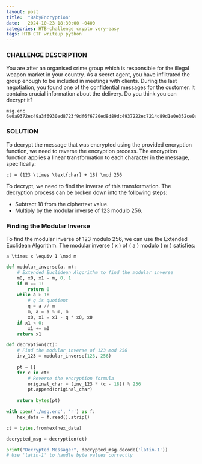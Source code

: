 ```yaml
---
layout: post
title:  "BabyEncryption"
date:   2024-10-23 18:30:00 -0400
categories: HTB-challenge crypto very-easy
tags: HTB CTF writeup python
---
```


### CHALLENGE DESCRIPTION
You are after an organised crime group which is responsible for the illegal weapon market in your country. As a secret agent, you have infiltrated the group enough to be included in meetings with clients. During the last negotiation, you found one of the confidential messages for the customer. It contains crucial information about the delivery. Do you think you can decrypt it?

```
msg.enc
6e0a9372ec49a3f6930ed8723f9df6f6720ed8d89dc4937222ec7214d89d1e0e352ce0aa6ec82bf622227bb70e7fb7352249b7d893c493d8539dec8fb7935d490e7f9d22ec89b7a322ec8fd80e7f8921
```

### SOLUTION 
To decrypt the message that was encrypted using the provided encryption function, we need to reverse the encryption process. The encryption function applies a linear transformation to each character in the message, specifically:

`ct = (123 \times \text{char} + 18) \mod 256`

To decrypt, we need to find the inverse of this transformation. The decryption process can be broken down into the following steps:

- Subtract 18 from the ciphertext value.
- Multiply by the modular inverse of 123 modulo 256.

### Finding the Modular Inverse
To find the modular inverse of 123 modulo 256, we can use the Extended Euclidean Algorithm. The modular inverse ( x ) of ( a ) modulo ( m ) satisfies:

`a \times x \equiv 1 \mod m`

```python
def modular_inverse(a, m):
    # Extended Euclidean Algorithm to find the modular inverse
    m0, x0, x1 = m, 0, 1
    if m == 1:
        return 0
    while a > 1:
        # q is quotient
        q = a // m
        m, a = a % m, m
        x0, x1 = x1 - q * x0, x0
    if x1 < 0:
        x1 += m0
    return x1

def decryption(ct):
    # Find the modular inverse of 123 mod 256
    inv_123 = modular_inverse(123, 256)
    
    pt = []
    for c in ct:
        # Reverse the encryption formula
        original_char = (inv_123 * (c - 18)) % 256
        pt.append(original_char)
    
    return bytes(pt)

with open('./msg.enc', 'r') as f:
    hex_data = f.read().strip()

ct = bytes.fromhex(hex_data)

decrypted_msg = decryption(ct)

print("Decrypted Message:", decrypted_msg.decode('latin-1'))  
# Use 'latin-1' to handle byte values correctly
```
